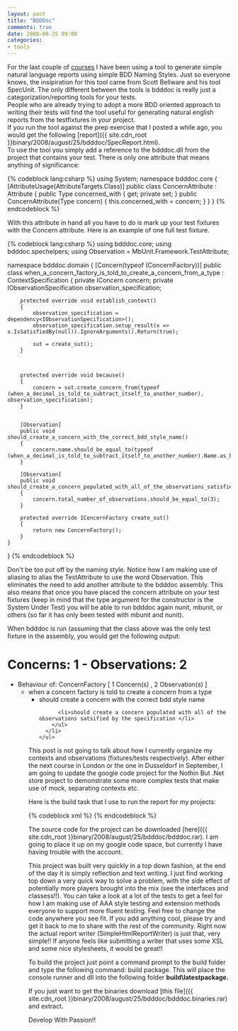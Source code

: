 ```yaml
---
layout: post
title: "BDDDoc"
comments: true
date: 2008-08-25 09:00
categories:
- tools
---
```


For the last couple of [courses](http://developwithpassion.com/training.oo) I have been using a tool to generate simple natural language reports using simple BDD Naming Styles. Just so everyone knows, the insipiration for this tool came from Scott Bellware and his tool SpecUnit. The only different between the tools is bdddoc is really just a categorization/reporting tools for your tests.  
People who are already trying to adopt a more BDD oriented approach to writing their tests will find the tool useful for generating natural english reports from the testfixtures in your project.  
If you run the tool against the prep exercise that I posted a while ago, you would get the following [report]({{ site.cdn_root }}binary/2008/august/25/bdddoc/SpecReport.html).  
To use the tool you simply add a reference to the bdddoc.dll from the project that contains your test. There is only one attribute that means anything of significance:  
  
{% codeblock lang:csharp %}
using System;
namespace bdddoc.core 
{
  [AttributeUsage(AttributeTargets.Class)] public class ConcernAttribute : Attribute 
  {
    public Type concerned_with 
    {
      get;
      private set;
    }
    public ConcernAttribute(Type concern) 
    {
      this.concerned_with = concern;
    }
  }
}
{% endcodeblock %}



With this attribute in hand all you have to do is mark up your test fixtures with the Concern attribute. Here is an example of one full test fixture.





{% codeblock lang:csharp %}
using bdddoc.core;
using bdddoc.spechelpers;
using Observation = MbUnit.Framework.TestAttribute;

namespace bdddoc.domain
{
    [Concern(typeof (ConcernFactory))]
    public class when_a_concern_factory_is_told_to_create_a_concern_from_a_type : ContextSpecification<IConcernFactory>
    {
        private IConcern concern;
        private IObservationSpecification observation_specification;

        protected override void establish_context()
        {
            observation_specification = dependency<IObservationSpecification>();
            observation_specification.setup_result(x => x.IsSatisfiedBy(null)).IgnoreArguments().Return(true);

            sut = create_sut();
        }



        protected override void because()
        {
            concern = sut.create_concern_from(typeof (when_a_decimal_is_told_to_subtract_itself_to_another_number), observation_specification);
        }


        [Observation]
        public void should_create_a_concern_with_the_correct_bdd_style_name()
        {
            concern.name.should_be_equal_to(typeof (when_a_decimal_is_told_to_subtract_itself_to_another_number).Name.as_bdd_style_name());
        }

        [Observation]
        public void should_create_a_concern_populated_with_all_of_the_observations_satisfied_by_the_specification()
        {
            concern.total_number_of_observations.should_be_equal_to(3);
        }

        protected override IConcernFactory create_sut()
        {
            return new ConcernFactory();
        }
    }
}
{% endcodeblock %}





Don't be too put off by the naming style. Notice how I am making use of aliasing to alias the TestAttribute to use the word Observation. This eliminates the need to add another attribute to the bdddoc assembly. This also means that once you have placed the concern attribute on your test fixtures (keep in mind that the type argument for the constructor is the System Under Test) you will be able to run bdddoc again nunit, mbunit, or others (so far it has only been tested with mbunit and nunit).


When bdddoc is run (assuming that the class above was the only test fixture in the assembly, you would get the following output:




<h1>Concerns: 1 - Observations: 2</h1>

<ul>
  <li>Behaviour of: ConcernFactory [ 1 Concern(s) , 2 Observation(s) ] 
    <ul>
      <li>when a concern factory is told to create a concern from a type 
        <ul>
          <li>should create a concern with the correct bdd style name </li>

          <li>should create a concern populated with all of the observations satsified by the specification </li>
        </ul>
      </li>
    </ul>
  </li>
</ul>





This post is not going to talk about how I currently organize my contexts and observations (fixtures/tests respectively). After either the next course in London or the one in Dusseldorf in September, I am going to update the google code project for the Nothin But .Net store project to demonstrate some more complex tests that make use of mock, separating contexts etc.


Here is the build task that I use to run the report for my projects:

{% codeblock xml %}
<target name="run.test.report" depends="setup.test">
    <exec program="bdddoc.console.exe"
        basedir="${third.party.tools.dir}\bdddoc\bin"
        workingdir="${build.artifacts.dir}">
        <arg file="${build.artifacts.dir}\${nothinbutdotnetprep.lib}"/>
        <arg value="TestAttribute"/>
        <arg file="${build.artifacts.dir}\SpecReport.html"/>
    </exec>
</target>
{% endcodeblock %}


The source code for the project can be downloaded [here]({{ site.cdn_root }}binary/2008/august/25/bdddoc/bdddoc.rar). I am going to place it up on my google code space, but currently I have having trouble with the account.


This project was built very quickly in a top down fashion, at the end of the day it is simply reflection and text writing. I just find working top down a very quick way to solve a problem, with the side effect of potentially more players brought into the mix (see the interfaces and classess!!). You can take a look at a lot of the tests to get a feel for how I am making use of AAA style testing and extension methods everyone to support more fluent testing. Feel free to change the code anywhere you see fit. If you add anything cool, please try and get it back to me to share with the rest of the community. Right now the actual report writer (SimpleHtmlReportWriter) is just that, very simple!! If anyone feels like submitting a writer that uses some XSL and some nice stylesheets, it would be great!!


To build the project just point a command prompt to the build folder and type the following command: build package. This will place the console runner and dll into the following folder <strong>build\latestpackage.</strong>


If you just want to get the binaries download [this file]({{ site.cdn_root }}binary/2008/august/25/bdddoc/bdddoc.binaries.rar) and extract.


Develop With Passion!!




